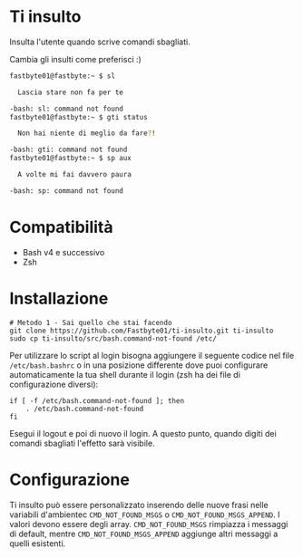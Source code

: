 # Ti insulto
Insulta l'utente quando scrive comandi sbagliati.

Cambia gli insulti come preferisci :)

```bash
fastbyte01@fastbyte:~ $ sl

  Lascia stare non fa per te

-bash: sl: command not found
fastbyte01@fastbyte:~ $ gti status

  Non hai niente di meglio da fare?!

-bash: gti: command not found
fastbyte01@fastbyte:~ $ sp aux

  A volte mi fai davvero paura

-bash: sp: command not found
```

# Compatibilità
* Bash v4 e successivo
* Zsh

# Installazione

    # Metodo 1 - Sai quello che stai facendo
    git clone https://github.com/Fastbyte01/ti-insulto.git ti-insulto
    sudo cp ti-insulto/src/bash.command-not-found /etc/


Per utilizzare lo script al login bisogna aggiungere il seguente codice nel file  `/etc/bash.bashrc` o in una posizione differente dove puoi configurare automaticamente la tua shell durante il login (zsh ha dei file di configurazione diversi):
```
if [ -f /etc/bash.command-not-found ]; then
    . /etc/bash.command-not-found
fi
```
Esegui il logout e poi di nuovo il login. A questo punto, quando digiti dei comandi sbagliati l'effetto sarà visibile.

# Configurazione
Ti insulto può essere personalizzato inserendo delle nuove frasi nelle variabili d'ambientec `CMD_NOT_FOUND_MSGS` o `CMD_NOT_FOUND_MSGS_APPEND`. I valori devono essere degli array. `CMD_NOT_FOUND_MSGS` rimpiazza i messaggi di default, mentre `CMD_NOT_FOUND_MSGS_APPEND` aggiunge altri messaggi a quelli esistenti.
